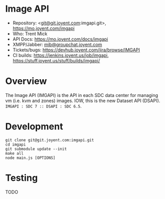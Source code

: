 # Image API

- Repository: <git@git.joyent.com:imgapi.git>, <https://mo.joyent.com/imgapi>
- Who: Trent Mick
- API Docs: <https://mo.joyent.com/docs/imgapi>
- XMPP/Jabber: <mib@groupchat.joyent.com>
- Tickets/bugs: <https://devhub.joyent.com/jira/browse/IMGAPI>
- CI builds: <https://jenkins.joyent.us/job/imgapi>,
  <https://stuff.joyent.us/stuff/builds/imgapi/>

# Overview

The Image API (IMGAPI) is the API in each SDC data center for managing
vm (i.e. kvm and zones) images. IOW, this is the new Dataset API (DSAPI).
`IMGAPI : SDC 7 :: DSAPI : SDC 6.5`.


# Development

    git clone git@git.joyent.com:imgapi.git
    cd imgapi
    git submodule update --init
    make all
    node main.js [OPTIONS]


# Testing

TODO
